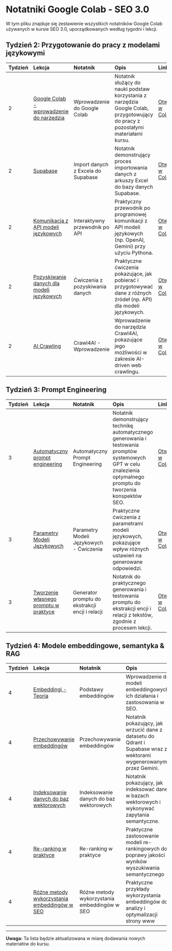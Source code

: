 # Notatniki Google Colab - SEO 3.0

W tym pliku znajduje się zestawienie wszystkich notatników Google Colab używanych w kursie SEO 3.0, uporządkowanych według tygodni i lekcji.

## Tydzień 2: Przygotowanie do pracy z modelami językowymi

| Tydzień | Lekcja | Notatnik | Opis | Link |
| :------ | :----- | :------- | :--- | :--- |
| 2 | [Google Colab - wprowadzenie do narzędzia](Materialy_z_lekcji/Tydzień_2_przygotowanie_do_pracy_z_modelami_językowymi/README.md#lekcja-google-colab---wprowadzenie-do-narzędzia) | Wprowadzenie do Google Colab | Notatnik służący do nauki podstaw korzystania z narzędzia Google Colab, przygotowujący do pracy z pozostałymi materiałami kursu. | [Otwórz w Colab](https://colab.research.google.com/drive/1bi7TZAq_1Kr0fH5kDKluJSkRu8jRyMpJ?usp=sharing) |
| 2 | [Supabase](Materialy_z_lekcji/Tydzień_2_przygotowanie_do_pracy_z_modelami_językowymi/README.md#lekcja-supabase) | Import danych z Excela do Supabase | Notatnik demonstrujący proces importowania danych z arkuszy Excel do bazy danych Supabase. | [Otwórz w Colab](https://colab.research.google.com/drive/1NE7AbjT3H81fcsu-uMpv-qXeduWKtPxA?authuser=0#scrollTo=ovOxY2nY5Zdt) |
| 2 | [Komunikacja z API modeli językowych](Materialy_z_lekcji/Tydzień_2_przygotowanie_do_pracy_z_modelami_językowymi/README.md#lekcja-komunikacja-z-api-modeli-językowych) | Interaktywny przewodnik po API | Praktyczny przewodnik po programowej komunikacji z API modeli językowych (np. OpenAI, Gemini) przy użyciu Pythona. | [Otwórz w Colab](https://colab.research.google.com/drive/1O8ueKXMOqn0S2yanBHD4XJrBmixVeRAL?usp=sharing) |
| 2 | [Pozyskiwanie danych dla modeli językowych](Materialy_z_lekcji/Tydzień_2_przygotowanie_do_pracy_z_modelami_językowymi/README.md#lekcja-pozyskiwanie-danych-dla-modeli-językowych) | Ćwiczenia z pozyskiwania danych | Praktyczne ćwiczenia pokazujące, jak pobierać i przygotowywać dane z różnych źródeł (np. API) dla modeli językowych. | [Otwórz w Colab](https://colab.research.google.com/drive/1eI7_Te5IZBOh-hvxFnHJVRNrfgFAAqa7#scrollTo=WMUMmKCBrYXK) |
| 2 | [AI Crawling](Materialy_z_lekcji/Tydzień_2_przygotowanie_do_pracy_z_modelami_językowymi/README.md#lekcja-ai-crawling) | Crawl4AI - Wprowadzenie | Wprowadzenie do narzędzia Crawl4AI, pokazujące jego możliwości w zakresie AI-driven web crawlingu. | [Otwórz w Colab](https://colab.research.google.com/drive/1dgALAwthnxbpaUu_0p5xf08W45JrLvdt?usp=sharing) |

## Tydzień 3: Prompt Engineering

| Tydzień | Lekcja | Notatnik | Opis | Link |
| :------ | :----- | :------- | :--- | :--- |
| 3 | [Automatyczny prompt engineering](Materialy_z_lekcji/Tydzień_3_Prompt_Engineering/README.md#lekcja-automatyczny-prompt-engineering) | Automatyczny Prompt Engineering | Notatnik demonstrujący technikę automatycznego generowania i testowania promptów systemowych GPT w celu znalezienia optymalnego promptu do tworzenia konspektów SEO. | [Otwórz w Colab](https://colab.research.google.com/drive/1HCzAn1J5PgPPU9DtbcpwDUPDwY9sSwiM?usp=sharing) |
| 3 | [Parametry Modeli Językowych](Materialy_z_lekcji/Tydzień_3_prompt_engineering/README.md#lekcja-parametry-modeli-językowych) | Parametry Modeli Językowych - Ćwiczenia | Praktyczne ćwiczenia z parametrami modeli językowych, pokazujące wpływ różnych ustawień na generowane odpowiedzi. | [Otwórz w Colab](https://colab.research.google.com/drive/1dfTAIF0gVNEfprf17u3ppZkDigI2yuOA?usp=sharing) |
| 3 | [Tworzenie własnego promptu w praktyce](Materialy_z_lekcji/Tydzień_3_prompt_engineering/README.md#lekcja-tworzenie-własnego-promptu-w-praktyce) | Generator promptu do ekstrakcji encji i relacji | Notatnik do praktycznego generowania i testowania promptu do ekstrakcji encji i relacji z tekstów, zgodnie z procesem lekcji. | [Otwórz w Colab](https://colab.research.google.com/drive/1K2yecmKs9LCdNnd71Z8LOYzBpttynmQD?usp=sharing) |

## Tydzień 4: Modele embeddingowe, semantyka & RAG

| Tydzień | Lekcja | Notatnik | Opis | Link |
| :------ | :----- | :------- | :--- | :--- |
| 4 | [Embeddingi - Teoria](Materialy_z_lekcji/Tydzień_4_Modele_embeddingowe_semantyka_RAG/README.md#lista-lekcji) | Podstawy embeddingów | Wprowadzenie do modeli embeddingowych, ich działania i zastosowania w SEO. | [Otwórz w Colab](https://colab.research.google.com/drive/1phQj24TXDi8RJ0-cDCXcG_8qqoW3Cs7u?usp=sharing) |
| 4 | [Przechowywanie embeddingów](Materialy_z_lekcji/Tydzień_4_Modele_embeddingowe_semantyka_RAG/README.md#lekcja-przechowywanie-embeddingów) | Przechowywanie embeddingów | Notatnik pokazujący, jak wrzucić dane z datasetu do Qdrant i Supabase wraz z wektorami wygenerowanymi przez Gemini. | [Otwórz w Colab](https://colab.research.google.com/drive/1Ic2yXVuoBSVKKZRHmZXxjXDYkm2py5y4?usp=sharing) |
| 4 | [Indeksowanie danych do baz wektorowych](Materialy_z_lekcji/Tydzień_4_Modele_embeddingowe_semantyka_RAG/README.md#lekcja-indeksowanie-danych-do-baz-wektorowych) | Indeksowanie danych do baz wektorowych | Notatnik pokazujący, jak indeksować dane w bazach wektorowych i wykonywać zapytania semantyczne. | [Otwórz w Colab](https://colab.research.google.com/drive/1phQj24TXDi8RJ0-cDCXcG_8qqoW3Cs7u?usp=sharing) |
| 4 | [Re-ranking w praktyce](Materialy_z_lekcji/Tydzień_4_Modele_embeddingowe_semantyka_RAG/README.md#lekcja-re-ranking-w-praktyce) | Re-ranking w praktyce | Praktyczne zastosowanie modeli re-rankingowych do poprawy jakości wyników wyszukiwania semantycznego | [Otwórz w Colab](https://colab.research.google.com/drive/1J_35X0ee4_OjZjP4cX3N9O6iqI3e2mXH?usp=sharing) |
| 4 | [Różne metody wykorzystania embeddingów w SEO](Materialy_z_lekcji/Tydzień_4_Modele_embeddingowe_semantyka_RAG/README.md#lekcja-ćwiczenie-różne-metody-wykorzystania-embeddingów-i-semantyki-w-pracy-nad-seo) | Różne metody wykorzystania embeddingów w SEO | Praktyczne przykłady wykorzystania embeddingów do analizy i optymalizacji strony www | [Otwórz w Colab](https://colab.research.google.com/drive/1KFgH7utwJ4imqQjO1mM8L560q9Zb63Zu?usp=sharing) |

---

**Uwaga:** Ta lista będzie aktualizowana w miarę dodawania nowych materiałów do kursu. 